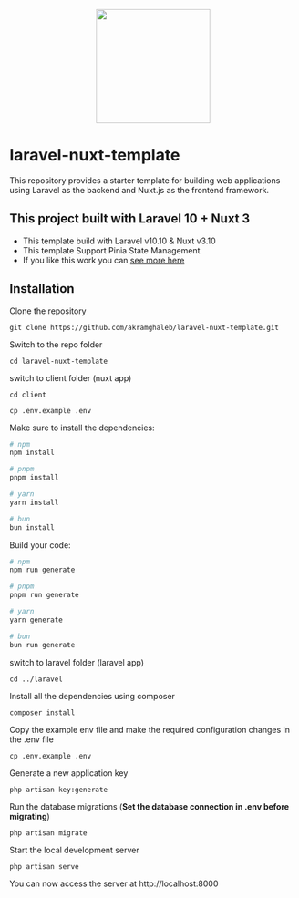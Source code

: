 <p align="center">
  <img src="https://raw.githubusercontent.com/fumeapp/laranuxt/main/resources/laranuxt.png" width="200" />
</p>

# laravel-nuxt-template
This repository provides a starter template for building web applications using Laravel as the backend and Nuxt.js as the frontend framework.


## This project built with Laravel 10 + Nuxt 3 <br>

- This template build with Laravel v10.10 & Nuxt v3.10 
- This template Support Pinia State Management
- If you like this work you can <a href="https://github.com/akramghaleb">see more here</a>

## Installation

Clone the repository

```
git clone https://github.com/akramghaleb/laravel-nuxt-template.git
```

Switch to the repo folder

```
cd laravel-nuxt-template
```

switch to client folder (nuxt app)

```
cd client

cp .env.example .env
```

Make sure to install the dependencies:
```bash
# npm
npm install

# pnpm
pnpm install

# yarn
yarn install

# bun
bun install
```

Build your code:

```bash
# npm
npm run generate

# pnpm
pnpm run generate

# yarn
yarn generate

# bun
bun run generate
```

switch to laravel folder (laravel app)

```
cd ../laravel
```


Install all the dependencies using composer

```
composer install
```

Copy the example env file and make the required configuration changes in the .env file

```
cp .env.example .env
```

Generate a new application key

```
php artisan key:generate
```

Run the database migrations (**Set the database connection in .env before migrating**)

```
php artisan migrate
```

Start the local development server

```
php artisan serve
```

You can now access the server at http://localhost:8000

<br><br>
